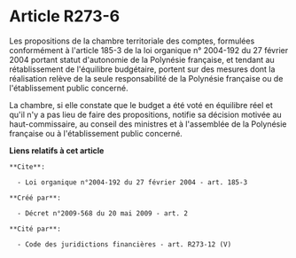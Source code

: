 # Article R273-6

Les propositions de la chambre territoriale des comptes, formulées conformément à l'article 185-3 de la loi organique n°
2004-192 du 27 février 2004 portant statut d'autonomie de la Polynésie française, et tendant au rétablissement de l'équilibre
budgétaire, portent sur des mesures dont la réalisation relève de la seule responsabilité de la Polynésie française ou de
l'établissement public concerné. 

La chambre, si elle constate que le budget a été voté en équilibre réel et qu'il n'y a pas lieu de faire des propositions,
notifie sa décision motivée au haut-commissaire, au conseil des ministres et à l'assemblée de la Polynésie française ou à
l'établissement public concerné.

**Liens relatifs à cet article**

	**Cite**:

	  - Loi organique n°2004-192 du 27 février 2004 - art. 185-3

	**Créé par**:

	  - Décret n°2009-568 du 20 mai 2009 - art. 2

	**Cité par**:

	  - Code des juridictions financières - art. R273-12 (V)
